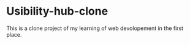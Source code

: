 # Usibility-hub-clone
This is a clone project of my learning of web devolopement in the first place.
